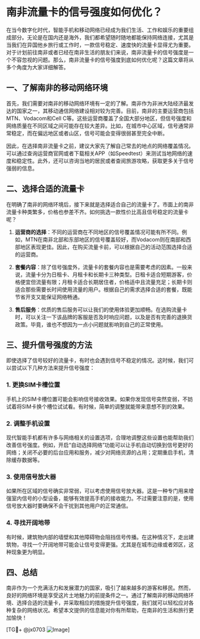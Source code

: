 # 南非流量卡的信号强度如何优化？

在当今数字化时代，智能手机和移动网络已经成为我们生活、工作和娱乐的重要组成部分。无论是在国内还是海外，我们都希望随时随地都能保持网络连接，尤其是当我们在异国他乡旅行或工作时，一款信号稳定、速度快的流量卡显得尤为重要。对于计划前往南非或者已经在南非生活的朋友们来说，南非流量卡的信号强度是一个不容忽视的问题。那么，南非流量卡的信号强度到底如何优化呢？这篇文章将从多个角度为大家详细解答。

## 一、了解南非的移动网络环境

首先，我们需要对南非的移动网络环境有一定的了解。南非作为非洲大陆经济最发达的国家之一，其移动通信网络建设相对较为完善。目前，南非的主要运营商包括MTN、Vodacom和Cell C等。这些运营商覆盖了全国大部分地区，但信号强度和网络质量在不同区域之间可能存在较大差异。比如，在城市中心区域，信号通常非常稳定，而在偏远地区或者山区，信号可能会变得很弱甚至完全中断。

因此，在选择南非流量卡之前，建议大家先了解自己常去的地点的网络覆盖情况。可以通过查询运营商官网或者下载相关APP（如Speedtest）来测试当地网络的速度和稳定性。此外，还可以咨询当地的居民或者查阅旅游攻略，获取更多关于信号强弱的信息。

## 二、选择合适的流量卡

在明确了南非的网络环境后，接下来就是选择适合自己的流量卡了。市面上的南非流量卡种类繁多，价格也参差不齐。如何挑选一款性价比高且信号稳定的流量卡呢？

1. **运营商的选择**：不同的运营商在不同地区的信号覆盖情况可能有所不同。例如，MTN在南非北部和东部地区的信号覆盖较好，而Vodacom则在南部和西部地区表现更佳。因此，在购买流量卡前，可以根据自己的活动范围选择合适的运营商。

2. **套餐内容**：除了信号强度外，流量卡的套餐内容也是需要考虑的因素。一般来说，流量卡分为日租卡、月租卡和长期卡三种类型。日租卡适合短期游客，价格便宜但流量有限；月租卡适合长期居住者，价格适中且流量充足；长期卡则适合那些需要长时间使用流量的用户。根据自己的需求选择合适的套餐，既能节省开支又能保证网络畅通。

3. **售后服务**：优质的售后服务可以让我们的使用体验更加顺畅。在选购流量卡时，可以关注一下该品牌的客服是否及时响应问题，以及是否有完善的退换货政策。毕竟，谁也不想因为一点小问题就影响到自己的正常使用。

## 三、提升信号强度的方法

即使选择了信号较好的流量卡，有时也会遇到信号不稳定的情况。这时候，我们可以尝试以下几种方法来提升信号强度：

### 1. 更换SIM卡槽位置

手机上的SIM卡槽位置可能会影响信号接收效果。如果你发现信号突然变弱，不妨试着将SIM卡换个槽位试试看。有时候，简单的调整就能带来意想不到的效果。

### 2. 调整手机设置

现代智能手机都有许多与网络相关的设置选项，合理地调整这些设置也能帮助我们改善信号强度。例如，开启“自动选择网络”功能可以让手机自动切换到信号更好的网络；关闭不必要的后台应用和服务，减少对网络资源的占用；定期重启手机，清除缓存数据等。

### 3. 使用信号放大器

如果所在区域的信号确实非常弱，可以考虑使用信号放大器。这是一种专门用来增强室内信号的小型设备，能够有效提高手机的接收能力。不过需要注意的是，使用信号放大器时要确保不会干扰到其他用户的正常通信。

### 4. 寻找开阔地带

有时候，建筑物内部的墙壁和其他障碍物会阻挡信号传播。在这种情况下，走出建筑物，寻找一个开阔地带可能会让信号变得更强。尤其是在城市边缘或者郊区，这种现象更为明显。

## 四、总结

南非作为一个充满活力和发展潜力的国家，吸引了越来越多的游客和移民。然而，良好的网络环境是享受这片土地魅力的前提条件之一。通过了解南非的移动网络环境、选择合适的流量卡，并采取相应的措施提升信号强度，我们就可以轻松应对各种复杂的网络状况。希望本文提供的信息能对你有所帮助，在南非的生活和旅行更加愉快！

[TG💪+ @jx0703 ![Image](https://github.com/user-attachments/assets/dbca1d08-cadb-493c-b0ec-ad6f7a83f270)]